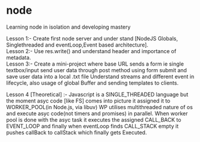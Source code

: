 # node
Learning node in isolation and developing mastery

Lesson 1:- 
Create first node server and under stand [NodeJS Globals, Singlethreaded and eventLoop,Event based architecture]. <br>
Lesson 2:-
Use res.write() and understand header and importance of metadata.<br>
Lesson 3:-
Create a mini-project where base URL sends a form ie single textbox/input send user data through post method using form submit and save user data into a local .txt file
Understand streams and different event in lifecycle, also usage of global Buffer and sending templates to clients.

Lesson 4 [Theoretical] :- Javascript is a SINGLE_THREADED language but the moment asyc code [like FS] comes into picture it assigned it to WORKER_POOL(in Node.js, via libuv) WP utilises multithreaded nature of os and execute asyc code(not timers and promises) in parallel. When worker pool is done with the asyc task it executes the assigned CALL_BACK to EVENT_LOOP and finally when eventLoop finds CALL_STACK empty it pushes callBack to callStack which finally gets Executed.












